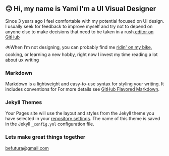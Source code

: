 ## 🙃 Hi, my name is Yami I'm a UI Visual Designer

Since 3 years ago I feel comfortable with my potential focused on UI design. I usually seek for feedback to improve myself and try not to depend on anyone else to make decisions that need to be taken in a rush.[editor on GitHub](https://github.com/fu2ra/profile/edit/master/index.md) 

🚲When I’m not designing, you can probably find me [ridin' on my bike](https://www.instagram.com/yamicony/), cooking, or learning a new hobby, right now I invest my time reading a lot about ux writing 

### Markdown

Markdown is a lightweight and easy-to-use syntax for styling your writing. It includes conventions for
For more details see [GitHub Flavored Markdown](https://guides.github.com/features/mastering-markdown/).

### Jekyll Themes

Your Pages site will use the layout and styles from the Jekyll theme you have selected in your [repository settings](https://github.com/fu2ra/profile/settings). The name of this theme is saved in the Jekyll `_config.yml` configuration file.

### Lets make great things together

[befutura@gmail.com](mailto:barushev@gmail.com)
